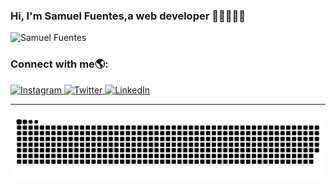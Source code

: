 ### Hi, I'm Samuel Fuentes,a web developer 👨🏽‍💻👋🏽

![Samuel Fuentes](https://github.com/NotSaam/Notsaam/assets/140619832/4f992464-9e36-4fed-a834-6b6554afc13e)






### Connect with me🌎:
<a href="https://www.instagram.com/notsamarket" target="_blank">
  <img src="https://upload.wikimedia.org/wikipedia/commons/9/95/Instagram_logo_2022.svg" alt="Instagram" width="30" height="30">
</a>
<a href="https://twitter.com/notsamarket" target="_blank">
  <img src="https://upload.wikimedia.org/wikipedia/commons/6/6f/Logo_of_Twitter.svg" alt="Twitter" width="30" height="30">
</a>
<a href="https://www.linkedin.com/in/your_username" target="_blank">
  <img src="https://upload.wikimedia.org/wikipedia/commons/8/81/LinkedIn_icon.svg" alt="LinkedIn" width="30" height="30">
</a>

<hr>
<p align="center">
  <img src="https://github.com/AjayKhalsa/AjayKhalsa/raw/output/github-contribution-grid-snake.svg" alt="snake"></center>
</p>



